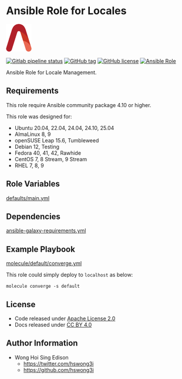 # Ansible Role for Locales

<a href="https://alvistack.com" title="AlviStack" target="_blank"><img src="/alvistack.svg" height="75" alt="AlviStack"></a>

[![Gitlab pipeline status](https://img.shields.io/gitlab/pipeline/alvistack/ansible-role-locales/master)](https://gitlab.com/alvistack/ansible-role-locales/-/pipelines)
[![GitHub tag](https://img.shields.io/github/tag/alvistack/ansible-role-locales.svg)](https://github.com/alvistack/ansible-role-locales/tags)
[![GitHub license](https://img.shields.io/github/license/alvistack/ansible-role-locales.svg)](https://github.com/alvistack/ansible-role-locales/blob/master/LICENSE)
[![Ansible Role](https://img.shields.io/badge/galaxy-alvistack.locales-blue.svg)](https://galaxy.ansible.com/alvistack/locales)

Ansible Role for Locale Management.

## Requirements

This role require Ansible community package 4.10 or higher.

This role was designed for:

- Ubuntu 20.04, 22.04, 24.04, 24.10, 25.04
- AlmaLinux 8, 9
- openSUSE Leap 15.6, Tumbleweed
- Debian 12, Testing
- Fedora 40, 41, 42, Rawhide
- CentOS 7, 8 Stream, 9 Stream
- RHEL 7, 8, 9

## Role Variables

[defaults/main.yml](defaults/main.yml)

## Dependencies

[ansible-galaxy-requirements.yml](ansible-galaxy-requirements.yml)

## Example Playbook

[molecule/default/converge.yml](molecule/default/converge.yml)

This role could simply deploy to `localhost` as below:

    molecule converge -s default

## License

- Code released under [Apache License 2.0](LICENSE)
- Docs released under [CC BY 4.0](http://creativecommons.org/licenses/by/4.0/)

## Author Information

- Wong Hoi Sing Edison
  - <https://twitter.com/hswong3i>
  - <https://github.com/hswong3i>
